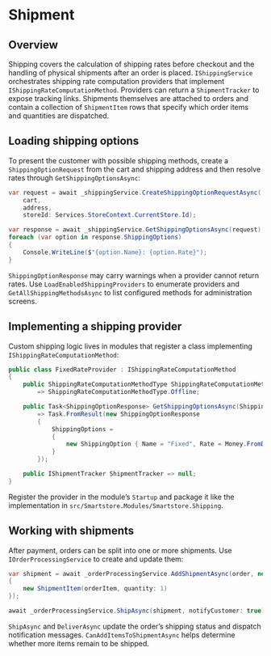 # Shipment

## Overview
Shipping covers the calculation of shipping rates before checkout and the handling of physical shipments after an order is placed. `IShippingService` orchestrates shipping rate computation providers that implement `IShippingRateComputationMethod`. Providers can return a `ShipmentTracker` to expose tracking links. Shipments themselves are attached to orders and contain a collection of `ShipmentItem` rows that specify which order items and quantities are dispatched.

## Loading shipping options
To present the customer with possible shipping methods, create a `ShippingOptionRequest` from the cart and shipping address and then resolve rates through `GetShippingOptionsAsync`:

```csharp
var request = await _shippingService.CreateShippingOptionRequestAsync(
    cart,
    address,
    storeId: Services.StoreContext.CurrentStore.Id);

var response = await _shippingService.GetShippingOptionsAsync(request);
foreach (var option in response.ShippingOptions)
{
    Console.WriteLine($"{option.Name}: {option.Rate}");
}
```

`ShippingOptionResponse` may carry warnings when a provider cannot return rates. Use `LoadEnabledShippingProviders` to enumerate providers and `GetAllShippingMethodsAsync` to list configured methods for administration screens.

## Implementing a shipping provider
Custom shipping logic lives in modules that register a class implementing `IShippingRateComputationMethod`:

```csharp
public class FixedRateProvider : IShippingRateComputationMethod
{
    public ShippingRateComputationMethodType ShippingRateComputationMethodType
        => ShippingRateComputationMethodType.Offline;

    public Task<ShippingOptionResponse> GetShippingOptionsAsync(ShippingOptionRequest request)
        => Task.FromResult(new ShippingOptionResponse
        {
            ShippingOptions =
            {
                new ShippingOption { Name = "Fixed", Rate = Money.FromDecimal(5m) }
            }
        });

    public IShipmentTracker ShipmentTracker => null;
}
```

Register the provider in the module’s `Startup` and package it like the implementation in `src/Smartstore.Modules/Smartstore.Shipping`.

## Working with shipments
After payment, orders can be split into one or more shipments. Use `IOrderProcessingService` to create and update them:

```csharp
var shipment = await _orderProcessingService.AddShipmentAsync(order, new[]
{
    new ShipmentItem(orderItem, quantity: 1)
});

await _orderProcessingService.ShipAsync(shipment, notifyCustomer: true);
```

`ShipAsync` and `DeliverAsync` update the order’s shipping status and dispatch notification messages. `CanAddItemsToShipmentAsync` helps determine whether more items remain to be shipped.